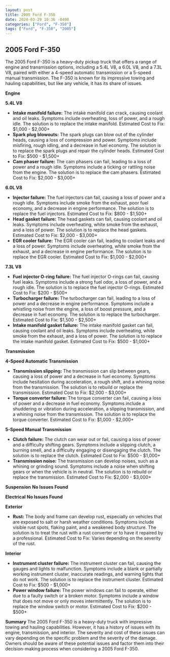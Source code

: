```yaml
---
layout: post
title: 2005 Ford F-350
date: 2024-03-29 10:36 -0400
categories: ["Ford", "F-350"]
tags: ["Ford", "F-350", "2005"]
---
```

## 2005 Ford F-350

The 2005 Ford F-350 is a heavy-duty pickup truck that offers a range of engine and transmission options, including a 5.4L V8, a 6.0L V8, and a 7.3L V8, paired with either a 4-speed automatic transmission or a 5-speed manual transmission. The F-350 is known for its impressive towing and hauling capabilities, but like any vehicle, it has its share of issues.

**Engine**

**5.4L V8**
* **Intake manifold failure:** The intake manifold can crack, causing coolant and oil leaks. Symptoms include overheating, loss of power, and a rough idle. The solution is to replace the intake manifold. Estimated Cost to Fix: $1,000 - $2,000+
* **Spark plug blowouts:** The spark plugs can blow out of the cylinder heads, causing a loss of compression and power. Symptoms include misfiring, rough idling, and a decrease in fuel economy. The solution is to replace the spark plugs and repair the cylinder heads. Estimated Cost to Fix: $500 - $1,500+
* **Cam phaser failure:** The cam phasers can fail, leading to a loss of power and a rough idle. Symptoms include a ticking or rattling noise from the engine. The solution is to replace the cam phasers. Estimated Cost to Fix: $2,000 - $3,000+

**6.0L V8**
* **Injector failure:** The fuel injectors can fail, causing a loss of power and a rough idle. Symptoms include smoke from the exhaust, poor fuel economy, and a decrease in engine performance. The solution is to replace the fuel injectors. Estimated Cost to Fix: $800 - $1,500+
* **Head gasket failure:** The head gaskets can fail, causing coolant and oil leaks. Symptoms include overheating, white smoke from the exhaust, and a loss of power. The solution is to replace the head gaskets. Estimated Cost to Fix: $2,000 - $3,000+
* **EGR cooler failure:** The EGR cooler can fail, leading to coolant leaks and a loss of power. Symptoms include overheating, white smoke from the exhaust, and a decrease in engine performance. The solution is to replace the EGR cooler. Estimated Cost to Fix: $1,000 - $2,000+

**7.3L V8**
* **Fuel injector O-ring failure:** The fuel injector O-rings can fail, causing fuel leaks. Symptoms include a strong fuel odor, a loss of power, and a rough idle. The solution is to replace the fuel injector O-rings. Estimated Cost to Fix: $200 - $500+
* **Turbocharger failure:** The turbocharger can fail, leading to a loss of power and a decrease in engine performance. Symptoms include a whistling noise from the engine, a loss of boost pressure, and a decrease in fuel economy. The solution is to replace the turbocharger. Estimated Cost to Fix: $1,500 - $2,500+
* **Intake manifold gasket failure:** The intake manifold gasket can fail, causing coolant and oil leaks. Symptoms include overheating, white smoke from the exhaust, and a loss of power. The solution is to replace the intake manifold gasket. Estimated Cost to Fix: $500 - $1,000+

**Transmission**

**4-Speed Automatic Transmission**
* **Transmission slipping:** The transmission can slip between gears, causing a loss of power and a decrease in fuel economy. Symptoms include hesitation during acceleration, a rough shift, and a whining noise from the transmission. The solution is to rebuild or replace the transmission. Estimated Cost to Fix: $2,000 - $3,000+
* **Torque converter failure:** The torque converter can fail, causing a loss of power and a decrease in fuel economy. Symptoms include a shuddering or vibration during acceleration, a slipping transmission, and a whining noise from the transmission. The solution is to replace the torque converter. Estimated Cost to Fix: $1,000 - $2,000+

**5-Speed Manual Transmission**
* **Clutch failure:** The clutch can wear out or fail, causing a loss of power and a difficulty shifting gears. Symptoms include a slipping clutch, a burning smell, and a difficulty engaging or disengaging the clutch. The solution is to replace the clutch. Estimated Cost to Fix: $500 - $1,000+
* **Transmission noise:** The transmission can develop noises, such as a whining or grinding sound. Symptoms include a noise when shifting gears or when the vehicle is in neutral. The solution is to rebuild or replace the transmission. Estimated Cost to Fix: $2,000 - $3,000+

**Suspension**
**No Issues Found**

**Electrical**
**No Issues Found**

**Exterior**
* **Rust:** The body and frame can develop rust, especially on vehicles that are exposed to salt or harsh weather conditions. Symptoms include visible rust spots, flaking paint, and a weakened body structure. The solution is to treat the rust with a rust converter or to have it repaired by a professional. Estimated Cost to Fix: Varies depending on the severity of the rust.

**Interior**
* **Instrument cluster failure:** The instrument cluster can fail, causing the gauges and lights to malfunction. Symptoms include a blank or partially working instrument cluster, inaccurate readings, and warning lights that do not work. The solution is to replace the instrument cluster. Estimated Cost to Fix: $500 - $1,000+
* **Power window failure:** The power windows can fail to operate, either due to a faulty switch or a broken motor. Symptoms include a window that does not move or only moves intermittently. The solution is to replace the window switch or motor. Estimated Cost to Fix: $200 - $500+

**Summary**
The 2005 Ford F-350 is a heavy-duty truck with impressive towing and hauling capabilities. However, it has a history of issues with its engine, transmission, and interior. The severity and cost of these issues can vary depending on the specific problem and the severity of the damage. Owners should be aware of these potential issues and factor them into their decision-making process when considering a 2005 Ford F-350.
